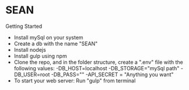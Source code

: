 # SEAN

Getting Started
* Install mySql on your system
* Create a db with the name "SEAN"
* Install nodejs 
* Install gulp using npm 
* Clone the repo, and in the folder structure, create a ".env" file with the following values:
  -DB_HOST=localhost
  -DB_STORAGE="mySql path"
  -DB_USER=root
  -DB_PASS=""
  -API_SECRET = "Anything you want"
* To start your web server: Run "gulp" from terminal
